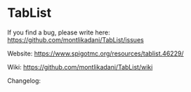 # TabList

If you find a bug, please write here: https://github.com/montlikadani/TabList/issues

Website: https://www.spigotmc.org/resources/tablist.46229/

Wiki: https://github.com/montlikadani/TabList/wiki

Changelog:
